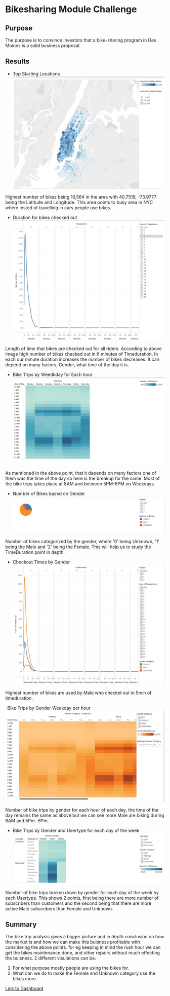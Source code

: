 # Bikesharing Module Challenge #
## Purpose ##
The purpose is to convince investors that a bike-sharing program in Des Moines is a solid business proposal.

## Results ##
- Top Starting Locations
![this is image](https://github.com/dhwaniagrawal/bikesharing/blob/main/Top%20Starting%20Locations.png)

Highest number of bikes being 16,564 in the area with 40.7519, -73.9777 being the Latitude and Longitude. This area points to busy area in NYC where insted of travelling in cars people use bikes.

- Duration for bikes checked out
![this is imge](https://github.com/dhwaniagrawal/bikesharing/blob/main/Duration%20of%20Bikes%20checked%20out.png)

Length of time that bikes are checked out for all riders. According to above image high number of bikes checked out in 6 minutes of Timeduration, In each our minute duration increases the number of bikes decreases. It can depend on many factors, Gender, what time of the day it is.

- Bike Trips by Weedkday for Each hour
![this is image](https://github.com/dhwaniagrawal/bikesharing/blob/main/Bike%20Trips%20by%20Weedkday%20for%20Each%20hour.png)
 
As mentioned in the above point, that it depends on many factors one of them was the time of the day so here is the breakup for the same. Most of the bike trips takes place at 8AM and  between 5PM-6PM on Weekdays.

- Number of Bikes based on Gender
![this is image](https://github.com/dhwaniagrawal/bikesharing/blob/main/Number%20of%20Bikes%20based%20on%20Gender.png)

Number of bikes categorized by the gender, where '0' being Unknown, '1' being the Male and '2' being the Female. This will help us to study the TimeDuration point in depth.


- Checkout Times by Gender
![this is image](https://github.com/dhwaniagrawal/bikesharing/blob/main/Checkout%20Times%20by%20Gender.png)

Highest number of bikes are used by Male who checket out in 5min of timeduration.


-Bike Trips by Gender Weekday per hour
![this is image](https://github.com/dhwaniagrawal/bikesharing/blob/main/Bike%20Trips%20by%20Gender%20Weekday%20per%20hour.png)

Number of bike trips by gender for each hour of each day, the time of the day remains the same as above but we can see more Male are biking during 8AM and  5Pm- 6Pm.


- Bike Trips by Gender and Usertype for each day of the week
![this is image](https://github.com/dhwaniagrawal/bikesharing/blob/main/Bike%20Trips%20by%20Gender%20and%20Usertype%20for%20each%20day%20of%20the%20week.png)

Number of bike trips broken down by gender for each day of the week by each Usertype. This shows 2 points,  first being there are more number of subscribers than customers and the second being that there are more active Male subscribers than Female and Unknown.

## Summary ##
The bike trip analysis gives a bigger picture and in depth conclusion on how the market is and how we can make this buisness profitable with considering the above points. for eg keeping in mind the rush hour we can get the bikes maintenance done, and other repairs without much effecting the buisness.
2 different visulations can be.
1) For what purpose mostly people are using the bikes for.
2) What can we do to make the Female and Unknown category use the bikes more.

[Link to Dashboard](https://public.tableau.com/shared/4J8P488KZ?:display_count=n&:origin=viz_share_link)
